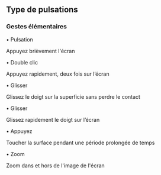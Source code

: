 ## Type de pulsations

### Gestes élémentaires

•	Pulsation

Appuyez brièvement l'écran

•	Double clic

Appuyez rapidement, deux fois sur l’écran

•	Glisser

Glissez le doigt sur la superficie sans perdre le contact

•	Glisser

Glissez rapidement le doigt sur l’écran

•	Appuyez

Toucher la surface pendant une période prolongée de temps

•	Zoom

Zoom dans et hors de l'image de l'écran
